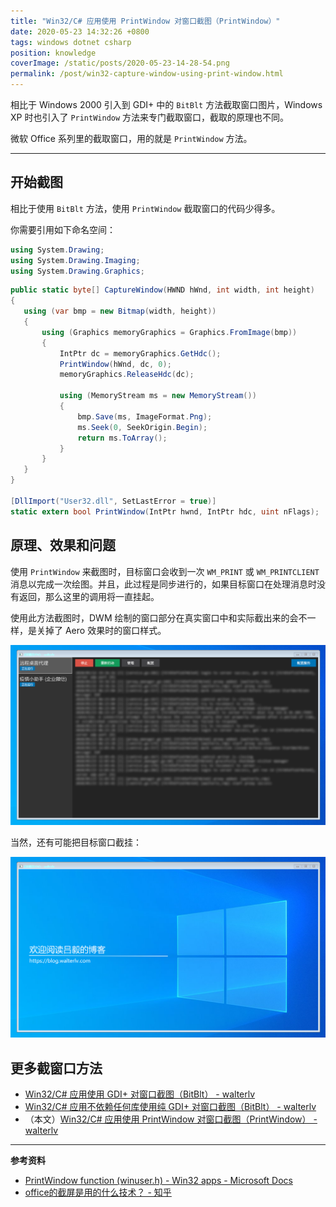 ```yaml
---
title: "Win32/C# 应用使用 PrintWindow 对窗口截图（PrintWindow）"
date: 2020-05-23 14:32:26 +0800
tags: windows dotnet csharp
position: knowledge
coverImage: /static/posts/2020-05-23-14-28-54.png
permalink: /post/win32-capture-window-using-print-window.html
---
```


相比于 Windows 2000 引入到 GDI+ 中的 `BitBlt` 方法截取窗口图片，Windows XP 时也引入了 `PrintWindow` 方法来专门截取窗口，截取的原理也不同。

微软 Office 系列里的截取窗口，用的就是 `PrintWindow` 方法。

---

<div id="toc"></div>

## 开始截图

相比于使用 `BitBlt` 方法，使用 `PrintWindow` 截取窗口的代码少得多。

你需要引用如下命名空间：

```csharp
using System.Drawing;
using System.Drawing.Imaging;
using System.Drawing.Graphics;
```

```csharp
public static byte[] CaptureWindow(HWND hWnd, int width, int height)
{
   using (var bmp = new Bitmap(width, height))
   {
       using (Graphics memoryGraphics = Graphics.FromImage(bmp))
       {
           IntPtr dc = memoryGraphics.GetHdc();
           PrintWindow(hWnd, dc, 0);
           memoryGraphics.ReleaseHdc(dc);

           using (MemoryStream ms = new MemoryStream())
           {
               bmp.Save(ms, ImageFormat.Png);
               ms.Seek(0, SeekOrigin.Begin);
               return ms.ToArray();
           }
       }
   }
}

[DllImport("User32.dll", SetLastError = true)]
static extern bool PrintWindow(IntPtr hwnd, IntPtr hdc, uint nFlags);
```

## 原理、效果和问题

使用 `PrintWindow` 来截图时，目标窗口会收到一次 `WM_PRINT` 或 `WM_PRINTCLIENT` 消息以完成一次绘图。并且，此过程是同步进行的，如果目标窗口在处理消息时没有返回，那么这里的调用将一直挂起。

使用此方法截图时，DWM 绘制的窗口部分在真实窗口中和实际截出来的会不一样，是关掉了 Aero 效果时的窗口样式。

![关掉了 Aero 样式的截图](/static/posts/2020-05-23-14-28-54.png)

当然，还有可能把目标窗口截挂：

![截到没有目标窗口了](/static/posts/2020-05-23-14-29-28.png)

## 更多截窗口方法

- [Win32/C# 应用使用 GDI+ 对窗口截图（BitBlt） - walterlv](/post/win32-and-system-drawing-capture-window-to-bitmap)
- [Win32/C# 应用不依赖任何库使用纯 GDI+ 对窗口截图（BitBlt） - walterlv](/post/pure-win32-capture-window-to-bitmap)
- （本文）[Win32/C# 应用使用 PrintWindow 对窗口截图（PrintWindow） - walterlv](/post/win32-capture-window-using-print-window)

---

**参考资料**

- [PrintWindow function (winuser.h) - Win32 apps - Microsoft Docs](https://docs.microsoft.com/en-us/windows/win32/api/winuser/nf-winuser-printwindow)
- [office的截屏是用的什么技术？ - 知乎](https://www.zhihu.com/question/272066252)


